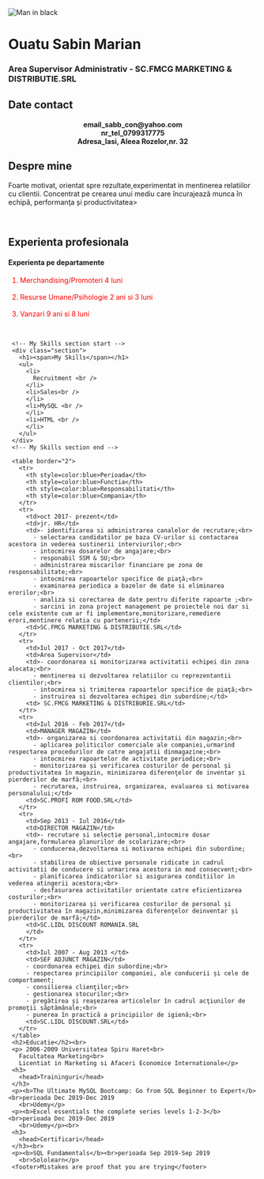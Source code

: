  <!DOCTYPE html>
 <html>
   <head>
     <meta charset="UTH-8">
     <title>CV</title>
   </head>
   <img src="https://media.licdn.com/dms/image/C5603AQG2U6E2jHGNHQ/profile-displayphoto-shrink_200_200/0?e=1583366400&v=beta&t=_Mdo1T1aaRs2032SdW7_lwbN6KG7260nYqLwwjhCdA0" alt="Man in black">
   <picture>
     <source media="(min-width: 650px)" srcset="https://media.licdn.com/dms/image/C5603AQG2U6E2jHGNHQ/profile-displayphoto-shrink_200_200/0?e=1583366400&v=beta&t=_Mdo1T1aaRs2032SdW7_lwbN6KG7260nYqLwwjhCdA0" alt="Man in black>
  <img src=" img_girl.jpg style="width:auto;">
   </picture>
   
   <body>
     <h1>Ouatu Sabin Marian</h1>
     <h3>Area Supervisor Administrativ - SC.FMCG MARKETING & DISTRIBUTIE.SRL</h3>
     <div id="Date contact"></div>
     <h2>Date contact</h2>
     <h4 align="center">email_sabb_con@yahoo.com<br> nr_tel_0799317775 <br>Adresa_Iasi,
       Aleea Rozelor,nr. 32</h4>
     <div id="introduction"></div>
     <h2>Despre mine</h2>
     <p> Foarte motivat, orientat spre rezultate,experimentat in mentinerea relatiilor cu clientii. Concentrat pe crearea unui mediu care încurajează munca în echipă, performanţa și productivitatea>
     </p><br>
     <div id="Experienta profesionala"></div>
     <h2>Experienta profesionala</h2>
     <h4>Experienta pe departamente</h4>
     <ol>
       <li style="color:red">Merchandising/Promoteri 4 luni</li><br>
       <li style="color:red">Resurse Umane/Psihologie 2 ani si 3 luni</li><br>
       <li style="color:red">Vanzari 9 ani si 8 luni</li>
     </ol>
     <br>

     <!-- My Skills section start -->
     <div class="section">
       <h1><span>My Skills</span></h1>
       <ul>
         <li>
           Recruitment <br />
         </li>
         <li>Sales<br />
         </li>
         <li>MySQL <br />
         </li>
         <li>HTML <br />
         </li>
       </ul>
     </div>
     <!-- My Skills section end -->

     <table border="2">
       <tr>
         <th style=color:blue>Perioada</th>
         <th style=color:blue>Functia</th>
         <th style=color:blue>Responsabilitati</th>
         <th style=color:blue>Compania</th>
       </tr>
       <tr>
         <td>oct 2017- prezent</td>
         <td>jr. HR</td>
         <td>- identificarea si administrarea canalelor de recrutare;<br>
           - selectarea candidatilor pe baza CV-urilor si contactarea acestora in vederea sustinerii interviurilor;<br>
           - intocmirea dosarelor de angajare;<br>
           - responabil SSM & SU;<br>
           - administrarea miscarilor financiare pe zona de responsabilitate;<br>
           - intocmirea rapoartelor specifice de piaţă;<br>
           - examinarea periodica a bazelor de date si eliminarea erorilor;<br>
           - analiza si corectarea de date pentru diferite rapoarte ;<br>
           - sarcini in zona project management pe proiectele noi dar si cele existente cum ar fi implementare,monitorizare,remediere erori,mentinere relatia cu partenerii;</td>
         <td>SC.FMCG MARKETING & DISTRIBUTIE.SRL</td>
       </tr>
       <tr>
         <td>Iul 2017 - Oct 2017</td>
         <td>Area Supervisor</td>
         <td>- coordonarea si monitorizarea activitatii echipei din zona alocata;<br>
           - mentinerea si dezvoltarea relatiilor cu reprezentantii clientilor;<br>
           - intocmirea si trimiterea rapoartelor specifice de piaţă;<br>
           - instruirea si dezvoltarea echipei din subordine;</td>
         <td> SC.FMCG MARKETING & DISTRIBURIE.SRL</td>
       </tr>
       <tr>
         <td>Iul 2016 - Feb 2017</td>
         <td>MANAGER MAGAZIN</td>
         <td>- organizarea si coordonarea activitatii din magazin;<br>
           - aplicarea politicilor comerciale ale companiei,urmarind respectarea procedurilor de catre angajatii dinmagazine;<br>
           - intocmirea rapoartelor de activitate periodice;<br>
           - monitorizarea și verificarea costurilor de personal și productivitatea în magazin, minimizarea diferenţelor de inventar și pierderilor de marfă;<br>
           - recrutarea, instruirea, organizarea, evaluarea si motivarea personalului;</td>
         <td>SC.PROFI ROM FOOD.SRL</td>
       </tr>
       <tr>
         <td>Sep 2013 - Iul 2016</td>
         <td>DIRECTOR MAGAZIN</td>
         <td>- recrutare si selectie personal,intocmire dosar angajare,formularea planurilor de scolarizare;<br>
           - conducerea,dezvoltarea si motivarea echipei din subordine;<br>
           - stabilirea de obiective personale ridicate in cadrul activitatii de conducere si urmarirea acestora in mod consecvent;<br>
           - planificarea indicatorilor si asigurarea conditiilor in vederea atingerii acestora;<br>
           - desfasurarea activitatilor orientate catre eficientizarea costurilor;<br>
           - monitorizarea și verificarea costurilor de personal și productivitatea în magazin,minimizarea diferenţelor deinventar și pierderilor de marfă;</td>
         <td>SC.LIDL DISCOUNT ROMANIA.SRL
         </td>
       </tr>
       <tr>
         <td>Iul 2007 - Aug 2013 </td>
         <td>SEF ADJUNCT MAGAZIN</td>
         - coordonarea echipei din subordine;<br>
         - respectarea principiilor companiei, ale conducerii și cele de comportament;
         - consilierea clienţilor;<br>
         - gestionarea stocurilor;<br>
         - pregătirea și reașezarea articolelor în cadrul acţiunilor de promoţii săptămânale;<br>
         - punerea în practică a principiilor de igienă;<br>
         <td>SC.LIDL DISCOUNT.SRL</td>
       </tr>
     </table>
     <h2>Educatie</h2><br>
     <p> 2006-2009 Universitatea Spiru Haret<br>
       Facultatea Marketing<br>
       Licentiat in Marketing si Afaceri Economice Internationale</p>
     <h3>
       <head>Traininguri</head>
     </h3>
     <p><b>The Ultimate MySQL Bootcamp: Go from SQL Beginner to Expert</b><br>perioada Dec 2019-Dec 2019
       <br>Udemy</p>
     <p><b>Excel essentials the complete series levels 1-2-3</b><br>perioada Dec 2019-Dec 2019
       <br>Udemy</p><br>
     <h3>
       <head>Certificari</head>
     </h3><br>
     <p><b>SQL Fundamentals</b><br>perioada Sep 2019-Sep 2019
       <br>Sololearn</p>
     <footer>Mistakes are proof that you are trying</footer>
   </body>
 </html>

